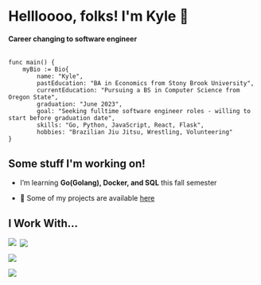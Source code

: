 # Hellloooo, folks! I'm Kyle 👋

#### Career changing to software engineer
```Golang

func main() {
    myBio := Bio{
        name: "Kyle",
        pastEducation: "BA in Economics from Stony Brook University",
        currentEducation: "Pursuing a BS in Computer Science from Oregon State",
        graduation: "June 2023",
        goal: "Seeking fulltime software engineer roles - willing to start before graduation date",
        skills: "Go, Python, JavaScript, React, Flask",
        hobbies: "Brazilian Jiu Jitsu, Wrestling, Volunteering"
}
```


## Some stuff I'm working on!

-  I’m learning **Go(Golang), Docker, and SQL** this fall semester

- 📝 Some of my projects are available [here](https://github.com/folkfrek?tab=repositories)

## I Work With...


<p><img align="left" src="https://github-readme-stats.vercel.app/api/top-langs?username=folkfrek&show_icons=true&locale=en&layout=compact"/></p>

<p>&nbsp;<img align="center" src="https://github-readme-stats.vercel.app/api?username=folkfrek&show_icons=true&locale=en"  /></p>

<p><img align="center" src="https://github-readme-streak-stats.herokuapp.com/?user=folkfrek&" /></p>

<p align="left"> <a href="https://github.com/ryo-ma/github-profile-trophy"><img src="https://github-profile-trophy.vercel.app/?username=folkfrek" /></a> </p>

<!--
**folkfrek/folkfrek** is a ✨ _special_ ✨ repository because its `README.md` (this file) appears on your GitHub profile.

Here are some ideas to get you started:

- 🔭 I’m currently working on ...
- 🌱 I’m currently learning ...
- 👯 I’m looking to collaborate on ...
- 🤔 I’m looking for help with ...
- 💬 Ask me about ...
- 📫 How to reach me: ...
- 😄 Pronouns: ...
- ⚡ Fun fact: ...
-->
